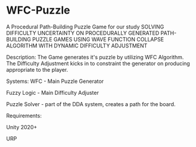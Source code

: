 # WFC-Puzzle
A Procedural Path-Building Puzzle Game for our study SOLVING DIFFICULTY UNCERTAINTY ON PROCEDURALLY GENERATED PATH-BUILDING PUZZLE GAMES USING WAVE FUNCTION COLLAPSE ALGORITHM WITH DYNAMIC DIFFICULTY ADJUSTMENT

Description:
The Game generates it's puzzle by utilizing WFC Algorithm. The Difficulty Adjustment kicks in to constraint the generator on producing appropriate to the player.


Systems:
WFC - Main Puzzle Generator

Fuzzy Logic - Main Difficulty Adjuster

Puzzle Solver - part of the DDA system, creates a path for the board.


Requirements:

Unity 2020+

URP

